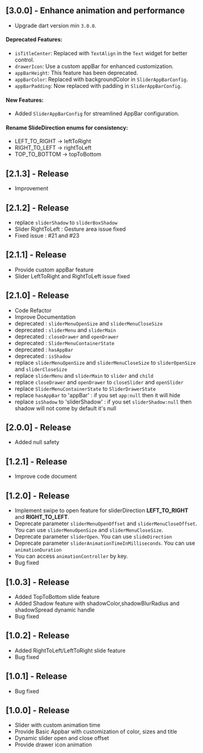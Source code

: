 ## [3.0.0] - Enhance animation and performance
* Upgrade dart version min `3.0.0`.
#### Deprecated Features:
*	`isTitleCenter`: Replaced with `TextAlign` in the `Text` widget for better control.
*	`drawerIcon`: Use a custom appBar for enhanced customization.
*	`appBarHeight`: This feature has been deprecated.
*	`appBarColor`: Replaced with backgroundColor in `SliderAppBarConfig`.
*	`appBarPadding`: Now replaced with padding in `SliderAppBarConfig`.
#### New Features:
*	Added `SliderAppBarConfig` for streamlined AppBar configuration.
#### Rename SlideDirection enums for consistency:
*	LEFT_TO_RIGHT → leftToRight
*	RIGHT_TO_LEFT → rightToLeft
*	TOP_TO_BOTTOM → topToBottom


## [2.1.3] - Release
* Improvement

## [2.1.2] - Release
 * replace `sliderShadow` to `sliderBoxShadow`
 * Slider RightToLeft : Gesture area issue fixed
 * Fixed issue : #21 and #23

## [2.1.1] - Release
 * Provide custom appBar feature
 * Slider LeftToRight and RightToLeft issue fixed


## [2.1.0] - Release
 * Code Refactor
 * Improve Documentation
 * deprecated : `sliderMenuOpenSize` and `sliderMenuCloseSize`
 * deprecated : `sliderMenu` and `sliderMain`
 * deprecated : `closeDrawer` and `openDrawer`
 * deprecated : `SliderMenuContainerState`
 * deprecated : `hasAppBar`
 * deprecated : `isShadow`
 * replace `sliderMenuOpenSize` and `sliderMenuCloseSize` to `sliderOpenSize` and `sliderCloseSize`
 * replace `sliderMenu` and `sliderMain` to `slider` and `child`
 * replace `closeDrawer` and `openDrawer` to `closeSlider` and `openSlider`
 * replace `SliderMenuContainerState`  to `SliderDrawerState`
 * replace `hasAppBar`  to 'appBar' : if you set `app:null` then it will hide
 * replace `isShadow`  to 'sliderShadow' : if you set `sliderShadow:null` then shadow will not come
   by default it's null



## [2.0.0] - Release

 * Added null safety 

## [1.2.1] - Release

 * Improve code document

## [1.2.0] - Release

 * Implement swipe to open feature for sliderDirection **LEFT_TO_RIGHT** and **RIGHT_TO_LEFT**.
 * Deprecate parameter `sliderMenuOpenOffset` and `sliderMenuCloseOffset`. You can use `sliderMenuOpenSize` and `sliderMenuCloseSize`.
 * Deprecate parameter `sliderOpen`. You can use `slideDirection`
 * Deprecate parameter `sliderAnimationTimeInMilliseconds`. You can use `animationDuration`
 * You can access `animationController` by key.
 * Bug fixed

## [1.0.3] - Release

 * Added TopToBottom slide feature
 * Added Shadow feature with shadowColor,shadowBlurRadius and shadowSpread dynamic handle
 * Bug fixed


## [1.0.2] - Release 

 * Added RightToLeft/LeftToRight slide feature
 * Bug fixed

## [1.0.1] - Release 

 * Bug fixed
 
## [1.0.0] - Release 

 * Slider with custom animation time
 * Provide Basic Appbar with customization of color, sizes and title
 * Dynamic slider open and close offset
 * Provide drawer icon animation 
